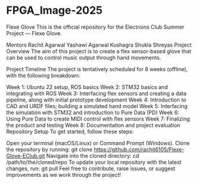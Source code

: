 # FPGA_Image-2025
Flexe Glove
This is the official repository for the Electroins Club Summer Project — Flexe Glove.

Mentors
Rachit Agarwal
Yashawi Agarwal
Kushagra Shukla
Shreyas
Project Overview
The aim of this project is to create a flex sensor-based glove that can be used to control music output through hand movements.

Project Timeline
The project is tentatively scheduled for 8 weeks (offline), with the following breakdown:

Week 1: Ubuntu 22 setup, ROS basics
Week 2: STM32 basics and integrating with ROS
Week 3: Interfacing flex sensors and creating a data pipeline, along with initial prototype development
Week 4: Introduction to CAD and URDF files; building a simulated hand model
Week 5: Interfacing the simulation with STM32 and introduction to Pure Data (PD)
Week 6: Using Pure Data to create MIDI control with flex sensors
Week 7: Finalizing the product and testing
Week 8: Documentation and project evaluation
Repository Setup
To get started, follow these steps:

Open your terminal (macOS/Linux) or Command Prompt (Windows).
Clone the repository by running:
git clone https://github.com/rachit6105/Flexe-Glove-EClub.git
Navigate into the cloned directory:
cd /path/to/the/cloned/repo
To update your local repository with the latest changes, run:
git pull
Feel free to contribute, raise issues, or suggest improvements as we work through the project!
